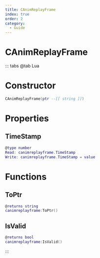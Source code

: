```yaml
---
title: CAnimReplayFrame
index: true
order: 2
category:
  - Guide
---
```


# CAnimReplayFrame

::: tabs
@tab Lua
# Constructor
```lua
CAnimReplayFrame(ptr --[[ string ]])
```
# Properties
## TimeStamp 
```lua
@type number
Read: canimreplayframe.TimeStamp
Write: canimreplayframe.TimeStamp = value
```
# Functions
## ToPtr
```lua
@returns string
canimreplayframe:ToPtr()
```
## IsValid
```lua
@returns bool
canimreplayframe:IsValid()
```

:::